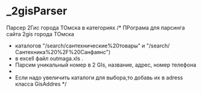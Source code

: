 # _2gisParser
Парсер 2Гис города ТОмска в категориях 
/* ПРограма для парсинга сайта 2gis города ТОмска
 * каталогов "/search/сантехнические%20товары"  и "/search/Сантехника%20%2F%20Санфаянс")
 * в excell файл outmaga.xls  .
 * Парсим  уникальный номер в 2 GIs, название, адрес, номер телефона
 *
 * Если надо увеличить каталоги для выбора,то добавь их в adress класса GisAddres
 */
